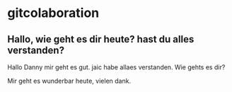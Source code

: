 # gitcolaboration

## Hallo, wie geht es dir heute? hast du alles verstanden?
Hallo Danny mir geht es gut.
jaic habe allaes verstanden.
Wie gehts es dir?

Mir geht es wunderbar heute, vielen dank.